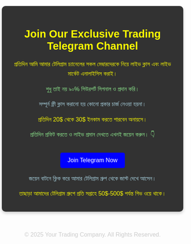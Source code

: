 
<html lang="en">
<head>
    <meta charset="UTF-8">
    <meta name="viewport" content="width=device-width, initial-scale=1.0">
    <meta name="description" content="Join our Telegram group for daily live classes, market analysis, and accurate trading signals.">
    <title>Join Our Trading Community</title>
    <style>
        body {
            font-family: Arial, sans-serif;
            margin: 0;
            padding: 0;
            background: url('market-share-competitor-excellent-growing-with-stocks.jpg') no-repeat center center fixed;
            background-size: cover;
            color: white;
            text-align: center;
        }
        .container {
            max-width: 90%;
            margin: 50px auto;
            padding: 20px;
            background: rgba(0, 0, 0, 0.8);
            border-radius: 10px;
            box-shadow: 0 4px 8px rgba(0, 0, 0, 0.2);
        }
        h1 {
            font-size: 1.8rem;
            margin-bottom: 20px;
            color: yellow;
        }
        p {
            font-size: 1rem;
            line-height: 1.6;
        }
        .yellow {
            color: yellow;
        }
        .green {
            color: lightgreen;
        }
        .blue {
            color: lightblue;
        }
        .cta-button {
            display: inline-block;
            margin-top: 20px;
            padding: 12px 20px;
            font-size: 1rem;
            color: white;
            background: blue;
            text-decoration: none;
            border-radius: 5px;
            transition: background 0.3s;
        }
        .cta-button:hover {
            background: #0056b3;
        }
        footer {
            margin-top: 30px;
            font-size: 0.9rem;
            color: #cccccc;
        }
    </style>
</head>
<body>
    <div class="container">
        <h1>Join Our Exclusive Trading Telegram Channel</h1>
        <p class="yellow">প্রতিদিন আমি আমার টেলিগ্রাম চ্যানেলের সকল মেম্বারদেরকে নিয়ে লাইভ ক্লাস এবং লাইভ মার্কেট এনালাইসিস করাই।</p>
        <p class="green">শুধু তাই নয়  ৯০% সিউরশর্ট সিগনাল ও প্রদান করি।</p>
        <p class="blue">সম্পূর্ন ফ্রী ক্লাস করানো হয় কোনো প্রকার চার্জ নেওয়া হয়না।</p>
        <p class="yellow">প্রতিদিন 20$ থেকে 30$ ইনকাম করতে পারবেন অনায়সে।</p>
        <p class="green">প্রতিদিন প্রফিট করতে ও লাইভ প্রমান দেখতে এখনই জয়েন করুন। 👇</p>
        <a href="https://t.me/hstradingzonebd" class="cta-button">Join Telegram Now</a>
        <p class="blue">জয়েন বাটনে ক্লিক করে আমার টেলিগ্রাম গ্রুপ থেকে জাস্ট দেখে আসেন।</p>
        <p class="yellow">তাছাড়া আমাদের টেলিগ্রাম গ্রুপে প্রতি সপ্তাহে 50$-500$ পর্যন্ত গিভ ওয়ে থাকে।</p>
    </div>
    <footer>
        <p>&copy; 2025 Your Trading Company. All Rights Reserved.</p>
    </footer>
</body>
</html>

